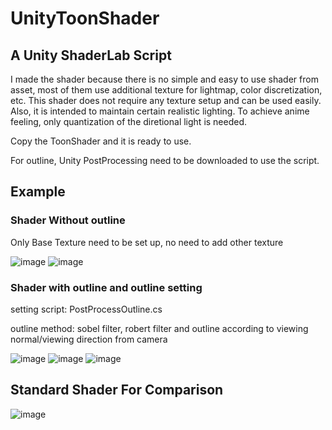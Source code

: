 # UnityToonShader
## A Unity ShaderLab Script

I made the shader because there is no simple and easy to use shader from asset, most of them use additional texture for lightmap, color discretization, etc. 
This shader does not require any texture setup and can be used easily.
Also, it is intended to maintain certain realistic lighting. To achieve anime feeling, only quantization of the diretional light is needed.

Copy the ToonShader and it is ready to use.

For outline, Unity PostProcessing need to be downloaded to use the script.

## Example

### Shader Without outline
Only Base Texture need to be set up, no need to add other texture


![image](https://user-images.githubusercontent.com/39010822/164247330-f904d5f3-f49a-4959-9c44-9a393fcac3b8.png)
![image](https://user-images.githubusercontent.com/39010822/164247612-34859f90-99e0-47e6-b3f6-64dcc1f478d7.png)

### Shader with outline and outline setting

setting script: PostProcessOutline.cs

outline method: sobel filter, robert filter and outline according to viewing normal/viewing direction from camera

![image](https://user-images.githubusercontent.com/39010822/165343631-daf3a570-04df-4e2e-af2c-4c174c950858.png)
![image](https://user-images.githubusercontent.com/39010822/165342974-05cd3871-a858-4dee-a285-1f2136c4f006.png)
![image](https://user-images.githubusercontent.com/39010822/165343055-6155a34b-b745-4e7d-8d7c-d3e324fc85e7.png)





## Standard Shader For Comparison

![image](https://user-images.githubusercontent.com/39010822/164247513-80cb7cdb-7ee0-433f-8bc6-f4afcc3a5e22.png)
